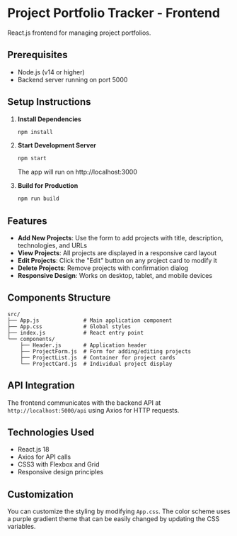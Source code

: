 # Project Portfolio Tracker - Frontend

React.js frontend for managing project portfolios.

## Prerequisites
- Node.js (v14 or higher)
- Backend server running on port 5000

## Setup Instructions

1. **Install Dependencies**
   ```bash
   npm install
   ```

2. **Start Development Server**
   ```bash
   npm start
   ```
   
   The app will run on http://localhost:3000

3. **Build for Production**
   ```bash
   npm run build
   ```

## Features

- **Add New Projects**: Use the form to add projects with title, description, technologies, and URLs
- **View Projects**: All projects are displayed in a responsive card layout
- **Edit Projects**: Click the "Edit" button on any project card to modify it
- **Delete Projects**: Remove projects with confirmation dialog
- **Responsive Design**: Works on desktop, tablet, and mobile devices

## Components Structure

```
src/
├── App.js              # Main application component
├── App.css             # Global styles
├── index.js            # React entry point
└── components/
    ├── Header.js       # Application header
    ├── ProjectForm.js  # Form for adding/editing projects
    ├── ProjectList.js  # Container for project cards
    └── ProjectCard.js  # Individual project display
```

## API Integration

The frontend communicates with the backend API at `http://localhost:5000/api` using Axios for HTTP requests.

## Technologies Used

- React.js 18
- Axios for API calls
- CSS3 with Flexbox and Grid
- Responsive design principles

## Customization

You can customize the styling by modifying `App.css`. The color scheme uses a purple gradient theme that can be easily changed by updating the CSS variables.
